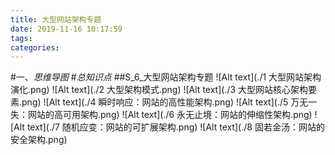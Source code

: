 ```yaml
---
title: 大型网站架构专题
date: 2019-11-16 10:17:59
tags: 
categories: 
---
```

#一、*思维导图*
#*总知识点*
##S_6_大型网站架构专题
![Alt text](./1 大型网站架构演化.png)
![Alt text](./2 大型架构模式.png)
![Alt text](./3 大型网站核心架构要素.png)
![Alt text](./4 瞬时响应：网站的高性能架构.png)
![Alt text](./5 万无一失：网站的高可用架构.png)
![Alt text](./6 永无止境：网站的伸缩性架构.png)
![Alt text](./7 随机应变：网站的可扩展架构.png)
![Alt text](./8 固若金汤：网站的安全架构.png)
